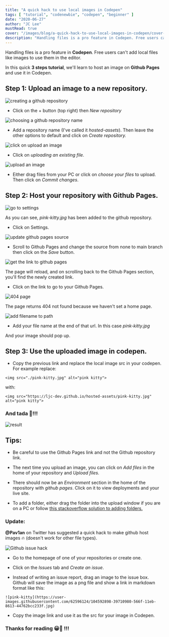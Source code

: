 ```yaml
---
title: "A quick hack to use local images in Codepen"
tags: [ "tutorial", "codenewbie", "codepen", "beginner" ]
date: "2020-06-27"
author: "JC Lee"
mustRead: true
cover: "/images/blog/a-quick-hack-to-use-local-images-in-codepen/cover-1.png"
description: "Handling files is a pro feature in Codepen. Free users can't add local files like images to use them in the editor. In this short tutorial, we'll learn to host an image on **Github Pages** and use it in Codepen."
---
```


Handling files is a pro feature in **Codepen**. Free users can't add local files like images to use them in the editor.

In this quick **3 steps tutorial**, we'll learn to host an image on **Github Pages** and use it in Codepen.

## Step 1: Upload an image to a new repository.


![creating a github repository](/images/blog/a-quick-hack-to-use-local-images-in-codepen/0.jpg)

 - Click on the \+ button (top right) then *New repository*

![choosing a github repository name](/images/blog/a-quick-hack-to-use-local-images-in-codepen/1.jpg)

- Add a repository name (I've called it *hosted-assets*). Then leave the other options to default and click on *Create repository.*

![ click on upload an image](/images/blog/a-quick-hack-to-use-local-images-in-codepen/2.jpg)

* Click on *uploading an existing file.*

![ upload an image](/images/blog/a-quick-hack-to-use-local-images-in-codepen/3.jpg)

* Either drag files from your PC or click on *choose your files* to upload. Then click on *Commit changes*.

## Step 2: Host your repository with Github Pages.

![ go to settings](/images/blog/a-quick-hack-to-use-local-images-in-codepen/4.jpg)

As you can see, *pink-kitty.jpg* has been added to the github repository.

* Click on Settings.

![update github pages source](/images/blog/a-quick-hack-to-use-local-images-in-codepen/5.jpg)

* Scroll to Github Pages and change the source from none to main branch then click on the *Save* button.

![get the link to github pages](/images/blog/a-quick-hack-to-use-local-images-in-codepen/6.jpg)

The page will reload, and on scrolling back to the Github Pages section, you'll find the newly created link.

* Click on the link to go to your Github Pages.

![404 page](/images/blog/a-quick-hack-to-use-local-images-in-codepen/7.jpg)

The page returns 404 not found because we haven't set a home page.

![add filename to path](/images/blog/a-quick-hack-to-use-local-images-in-codepen/8.jpg)

* Add your file name at the end of that url. In this case *pink-kitty.jpg*

And your image should pop up.

## Step 3: Use the uploaded image in codepen.

* Copy the previous link and replace the local image src in your codepen. For example replace:

`<img src="./pink-kitty.jpg" alt="pink kitty">`

with:

`<img src="https://ljc-dev.github.io/hosted-assets/pink-kitty.jpg" alt="pink kitty">`

### And tada 🎉!!! 

![result](/images/blog/a-quick-hack-to-use-local-images-in-codepen/9.jpg)

## Tips:

* Be careful to use the Github Pages link and not the Github repository link.

* The next time you upload an image, you can click on *Add files* in the home of your repository and *Upload files.*

* There should now be an *Environment* section in the home of the repository with *github pages*. Click on it to view deployments and your live site.

* To add a folder, either drag the folder into the upload window if you are on a PC or follow [this stackoverflow solution to adding folders.](https://stackoverflow.com/questions/12258399/how-do-i-create-a-folder-in-a-github-repository)

### Update:

**@Pav1an** on Twitter has suggested a quick hack to make github host images 🔥 (doesn't work for other file types).

![Github issue hack ](/images/blog/a-quick-hack-to-use-local-images-in-codepen/10.jpg)

* Go to the homepage of one of your repositories or create one. 

* Click on the *Issues* tab and *Create an issue*.

* Instead of writing an issue report, drag an image to the issue box. Github will save the image as a png file and show a link in markdown format like this:

`![pink-kitty](https://user-images.githubusercontent.com/62596124/104592898-39710980-566f-11eb-8613-44762bcc233f.jpg)`

* Copy the image link and use it as the src for your image in Codepen. 

### Thanks for reading 😀🙏 !!!